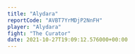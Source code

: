 ```yaml
---
title: "Alydara"
reportCode: "AVBT7YrMDjP2NnFH"
player: "Alydara"
fight: "The Curator"
date: 2021-10-27T19:09:12.576000+00:00
---
```

